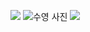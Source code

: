 ![](https://images.unsplash.com/photo-1597655601841-214a4cfe8b2c?ixlib=rb-4.0.3&ixid=MnwxMjA3fDB8MHxwaG90by1wYWdlfHx8fGVufDB8fHx8&auto=format&fit=crop&w=689&q=80)
![수영 사진](https://user-images.githubusercontent.com/80474128/211242173-1c3b5406-fce0-4680-96f1-d9bc017f501e.jpg)
![](https://www.youtube.com/watch?v=8iP3J8jFYdM)
